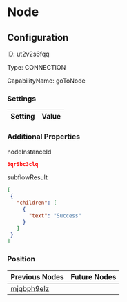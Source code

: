 # Node
## Configuration
ID:  ut2v2s6fqq

Type: CONNECTION 

CapabilityName: goToNode

### Settings
| Setting | Value  |
| :------------------------ | ---------------------------------------- |
 




### Additional Properties
nodeInstanceId
 ```json 
8qr5bc3clq
```


subflowResult
 ```json 
[
  {
    "children": [
      {
        "text": "Success"
      }
    ]
  }
]
```




### Position
| Previous Nodes | Future Nodes |
| :------------- | ------------ |
| [mjqbph9elz](./mjqbph9elz.md) |  |